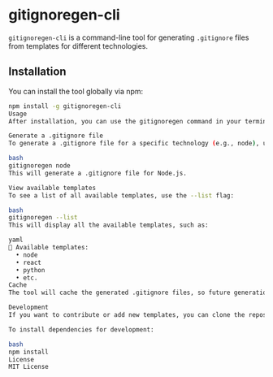 # gitignoregen-cli

`gitignoregen-cli` is a command-line tool for generating `.gitignore` files from templates for different technologies.

## Installation

You can install the tool globally via npm:

```bash
npm install -g gitignoregen-cli
Usage
After installation, you can use the gitignoregen command in your terminal.

Generate a .gitignore file
To generate a .gitignore file for a specific technology (e.g., node), use the following command:

bash
gitignoregen node
This will generate a .gitignore file for Node.js.

View available templates
To see a list of all available templates, use the --list flag:

bash
gitignoregen --list
This will display all the available templates, such as:

yaml
📄 Available templates:
  • node
  • react
  • python
  • etc.
Cache
The tool will cache the generated .gitignore files, so future generations will be faster. If a template is already cached, it will be loaded from the cache.

Development
If you want to contribute or add new templates, you can clone the repository and add new .gitignore templates in the templates folder.

To install dependencies for development:

bash
npm install
License
MIT License
